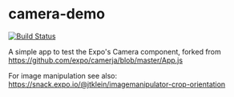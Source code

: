 # camera-demo

[![Build Status](https://app.travis-ci.com/iubar/camera-demo.svg?branch=master)](https://app.travis-ci.com/github/iubar/camera-demo)

A simple app to test the Expo's Camera component, forked from https://github.com/expo/camerja/blob/master/App.js

For image manipulation see also: https://snack.expo.io/@jtklein/imagemanipulator-crop-orientation
 
 
